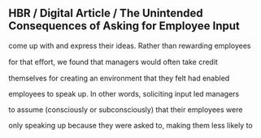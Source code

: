 ## HBR / Digital Article / The Unintended Consequences of Asking for Employee Input

come up with and express their ideas. Rather than rewarding employees

for that eﬀort, we found that managers would often take credit

themselves for creating an environment that they felt had enabled

employees to speak up. In other words, soliciting input led managers

to assume (consciously or subconsciously) that their employees were

only speaking up because they were asked to, making them less likely to